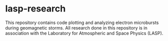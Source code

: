# lasp-research
This repository contains code plotting and analyzing electron microbursts during geomagnetic storms. All research done in this repository is in association with the Laboratory for Atmospheric and Space Physics (LASP).
